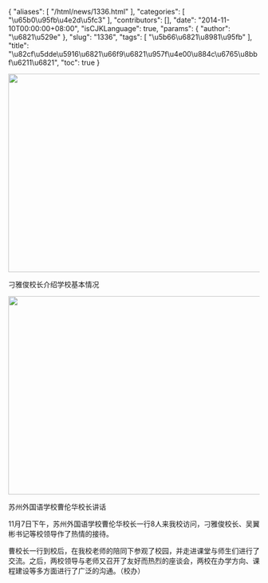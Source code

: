 {
    "aliases": [
        "/html/news/1336.html"
    ],
    "categories": [
        "\u65b0\u95fb\u4e2d\u5fc3"
    ],
    "contributors": [],
    "date": "2014-11-10T00:00:00+08:00",
    "isCJKLanguage": true,
    "params": {
        "author": "\u6821\u529e"
    },
    "slug": "1336",
    "tags": [
        "\u5b66\u6821\u8981\u95fb"
    ],
    "title": "\u82cf\u5dde\u5916\u6821\u66f9\u6821\u957f\u4e00\u884c\u6765\u8bbf\u6211\u6821",
    "toc": true
}


<img
    src="https://cdn.tfls.online/mirror/full/a7337c182dffba0f526f05f96f7eb65a0acb7479.jpg"
    style="display:block;margin-left:auto;margin-right:auto;"
    decoding="async"
    fetchpriority="auto"
    loading="lazy"
    height="397"
    width="600"
/>




刁雅俊校长介绍学校基本情况




  






<img
    src="https://cdn.tfls.online/mirror/full/6d89c6145e2c2ceafa5f498be822ac553450ae5e.jpg"
    style="display:block;margin-left:auto;margin-right:auto;"
    decoding="async"
    fetchpriority="auto"
    loading="lazy"
    height="397"
    width="600"
/>




苏州外国语学校曹伦华校长讲话  






11月7日下午，苏州外国语学校曹伦华校长一行8人来我校访问，刁雅俊校长、吴翼彬书记等校领导作了热情的接待。




曹校长一行到校后，在我校老师的陪同下参观了校园，并走进课堂与师生们进行了交流。之后，两校领导与老师又召开了友好而热烈的座谈会，两校在办学方向、课程建设等多方面进行了广泛的沟通。（校办）




  





  



